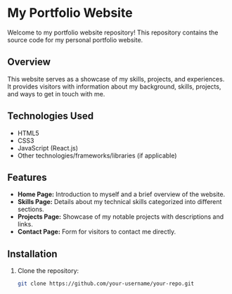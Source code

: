 # My Portfolio Website

Welcome to my portfolio website repository! This repository contains the source code for my personal portfolio website.

## Overview

This website serves as a showcase of my skills, projects, and experiences. It provides visitors with information about my background, skills, projects, and ways to get in touch with me.

## Technologies Used

- HTML5
- CSS3
- JavaScript (React.js)
- Other technologies/frameworks/libraries (if applicable)

## Features

- **Home Page:** Introduction to myself and a brief overview of the website.
- **Skills Page:** Details about my technical skills categorized into different sections.
- **Projects Page:** Showcase of my notable projects with descriptions and links.
- **Contact Page:** Form for visitors to contact me directly.

## Installation

1. Clone the repository:

   ```bash
   git clone https://github.com/your-username/your-repo.git
